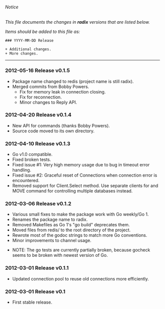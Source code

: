 ###### Notice

*This file documents the changes in **radix** versions that are listed below.*

*Items should be added to this file as:*

	### YYYY-MM-DD Release

	+ Additional changes.
	+ More changes.

* * *

### 2012-05-16 Release v0.1.5

+ Package name changed to redis (project name is still radix).
+ Merged commits from Bobby Powers.
    + Fix for memory leak in connection closing.
	+ Fix for reconnection.
	+ Minor changes to Reply API.

### 2012-04-20 Release v0.1.4

+ New API for commands (thanks Bobby Powers).
+ Source code moved to its own directory.

### 2012-04-10 Release v0.1.3

+ Go v1.0 compatible.
+ Fixed broken tests.
+ Fixed issue #1: Very high memory usage due to bug in timeout error handling.
+ Fixed issue #2: Graceful reset of Connections when connection error is encountered.
+ Removed support for Client.Select method. Use separate clients for and MOVE command for controlling multiple databases instead.

### 2012-03-06 Release v0.1.2

+ Various small fixes to make the package work with Go weekly/Go 1.
+ Renames the package name to radix.
+ Removed Makefiles as Go 1's "go build" deprecates them.
+ Moved files from redis/ to the root directory of the project.
+ Rewrote most of the godoc strings to match more Go conventions.
+ Minor improvements to channel usage.

* NOTE: The go tests are currently partially broken, because gocheck seems to be broken with newest version
        of Go.

### 2012-03-01 Release v0.1.1

+ Updated connection pool to reuse old connections more efficiently.

### 2012-03-01 Release v0.1

+ First stable release.
